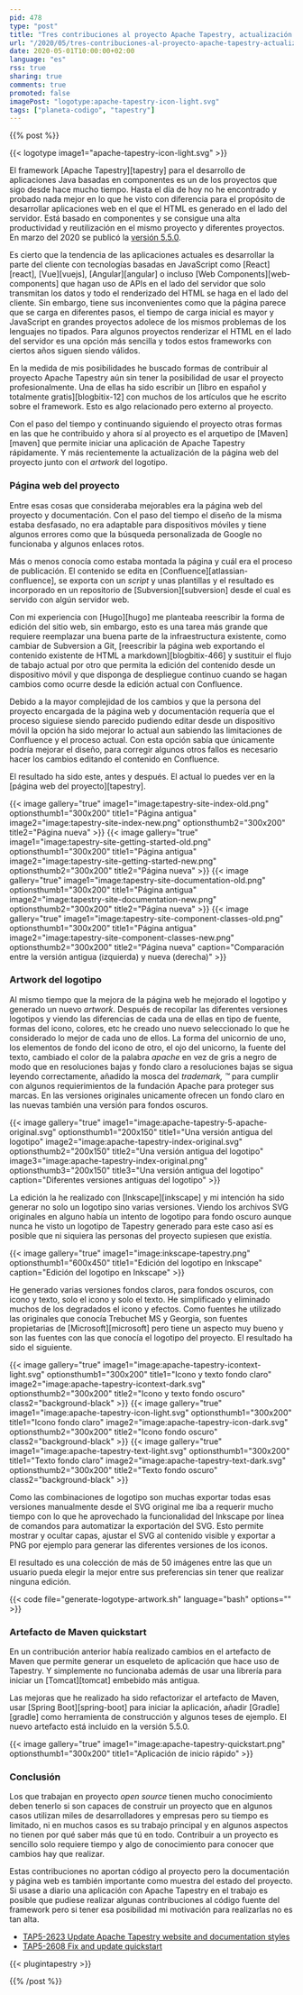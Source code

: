 ```yaml
---
pid: 478
type: "post"
title: "Tres contribuciones al proyecto Apache Tapestry, actualización de la página web, artwork del logotipo y arquetipo Maven quickstart"
url: "/2020/05/tres-contribuciones-al-proyecto-apache-tapestry-actualizacion-de-la-pagina-web-artwork-del-logotipo-y-arquetipo-maven-quickstart/"
date: 2020-05-01T10:00:00+02:00
language: "es"
rss: true
sharing: true
comments: true
promoted: false
imagePost: "logotype:apache-tapestry-icon-light.svg"
tags: ["planeta-codigo", "tapestry"]
---
```


{{% post %}}

{{< logotype image1="apache-tapestry-icon-light.svg" >}}

El framework [Apache Tapestry][tapestry] para el desarrollo de aplicaciones Java basadas en componentes es un de los proyectos que sigo desde hace mucho tiempo. Hasta el día de hoy no he encontrado y probado nada mejor en lo que he visto con diferencia para el propósito de desarrollar aplicaciones web en el que el HTML es generado en el lado del servidor. Está basado en componentes y se consigue una alta productividad y reutilización en el mismo proyecto y diferentes proyectos. En marzo del 2020 se publicó la [versión 5.5.0](https://tapestry.apache.org/2020/03/23/tapestry-550-released.html).

Es cierto que la tendencia de las aplicaciones actuales es desarrollar la parte del cliente con tecnologías basadas en JavaScript como [React][react], [Vue][vuejs], [Angular][angular] o incluso [Web Components][web-components] que hagan uso de APIs en el lado del servidor que solo transmitan los datos y todo el renderizado del HTML se haga en el lado del cliente. Sin embargo, tiene sus inconvenientes como que la página parece que se carga en diferentes pasos, el tiempo de carga inicial es mayor y JavaScript en grandes proyectos adolece de los mismos problemas de los lenguajes no tipados. Para algunos proyectos renderizar el HTML en el lado del servidor es una opción más sencilla y todos estos frameworks con ciertos años siguen siendo válidos.

En la medida de mis posibilidades he buscado formas de contribuir al proyecto Apache Tapestry aún sin tener la posibilidad de usar el proyecto profesionalmente. Una de ellas ha sido escribir un [libro en español y totalmente gratis][blogbitix-12] con muchos de los artículos que he escrito sobre el framework. Esto es algo relacionado pero externo al proyecto.

Con el paso del tiempo y continuando siguiendo el proyecto otras formas en las que he contribuido y ahora sí al proyecto es el arquetipo de [Maven][maven] que permite iniciar una aplicación de Apache Tapestry rápidamente. Y más recientemente la actualización de la página web del proyecto junto con el _artwork_ del logotipo.

### Página web del proyecto

Entre esas cosas que consideraba mejorables era la página web del proyecto y documentación. Con el paso del tiempo el diseño de la misma estaba desfasado, no era adaptable para dispositivos móviles y tiene algunos errores como que la búsqueda personalizada de Google no funcionaba y algunos enlaces rotos.

Más o menos conocía como estaba montada la página y cuál era el proceso de publicación. El contenido se edita en [Confluence][atlassian-confluence], se exporta con un _script_ y unas plantillas y el resultado es incorporado en un repositorio de [Subversion][subversion] desde el cual es servido con algún servidor web.

Con mi experiencia con [Hugo][hugo] me planteaba reescribir la forma de edición del sitio web, sin embargo, esto es una tarea más grande que requiere reemplazar una buena parte de la infraestructura existente, como cambiar de Subversion a Git, [reescribir la página web exportando el contenido existente de HTML a markdown][blogbitix-466] y sustituir el flujo de tabajo actual por otro que permita la edición del contenido desde un dispositivo móvil y que disponga de despliegue continuo cuando se hagan cambios como ocurre desde la edición actual con Confluence.

Debido a la mayor complejidad de los cambios y que la persona del proyecto encargada de la página web y documentación requería que el proceso siguiese siendo parecido pudiendo editar desde un dispositivo móvil la opción ha sido mejorar lo actual aun sabiendo las limitaciones de Confluence y el proceso actual. Con esta opción sabía que únicamente podría mejorar el diseño, para corregir algunos otros fallos es necesario hacer los cambios editando el contenido en Confluence.

El resultado ha sido este, antes y después. El actual lo puedes ver en la [página web del proyecto][tapestry].

{{< image
    gallery="true"
    image1="image:tapestry-site-index-old.png" optionsthumb1="300x200" title1="Página antigua"
    image2="image:tapestry-site-index-new.png" optionsthumb2="300x200" title2="Página nueva" >}}
{{< image
    gallery="true"
    image1="image:tapestry-site-getting-started-old.png" optionsthumb1="300x200" title1="Página antigua"
    image2="image:tapestry-site-getting-started-new.png" optionsthumb2="300x200" title2="Página nueva" >}}
{{< image
    gallery="true"
    image1="image:tapestry-site-documentation-old.png" optionsthumb1="300x200" title1="Página antigua"
    image2="image:tapestry-site-documentation-new.png" optionsthumb2="300x200" title2="Página nueva" >}}
{{< image
    gallery="true"
    image1="image:tapestry-site-component-classes-old.png" optionsthumb1="300x200" title1="Página antigua"
    image2="image:tapestry-site-component-classes-new.png" optionsthumb2="300x200" title2="Página nueva"
    caption="Comparación entre la versión antigua (izquierda) y nueva (derecha)" >}}


### Artwork del logotipo

Al mismo tiempo que la mejora de la página web he mejorado el logotipo y generado un nuevo _artwork_. Después de recopilar las diferentes versiones logotipos y viendo las diferencias de cada una de ellas en tipo de fuente, formas del icono, colores, etc he creado uno nuevo seleccionado lo que he considerado lo mejor de cada uno de ellos. La forma del unicornio de uno, los elementos de fondo del icono de otro, el ojo del unicorno, la fuente del texto, cambiado el color de la palabra _apache_ en vez de gris a negro de modo que en resoluciones bajas y fondo claro a resoluciones bajas se sigua leyendo correctamente, añadido la mosca del _trademark, ™_ para cumplir con algunos requierimientos de la fundación Apache para proteger sus marcas. En las versiones originales unicamente ofrecen un fondo claro en las nuevas también una versión para fondos oscuros.

{{< image
    gallery="true"
    image1="image:apache-tapestry-5-apache-original.svg" optionsthumb1="200x150" title1="Una versión antigua del logotipo"
    image2="image:apache-tapestry-index-original.svg" optionsthumb2="200x150" title2="Una versión antigua del logotipo"
    image3="image:apache-tapestry-index-original.png" optionsthumb3="200x150" title3="Una versión antigua del logotipo"
    caption="Diferentes versiones antiguas del logotipo" >}}

La edición la he realizado con [Inkscape][inkscape] y mi intención ha sido generar no solo un logotipo sino varias versiones. Viendo los archivos SVG originales en alguno había un intento de logotipo para fondo oscuro aunque nunca he visto un logotipo de Tapestry generado para este caso así es posible que ni siquiera las personas del proyecto supiesen que existía.

{{< image
    gallery="true"
    image1="image:inkscape-tapestry.png" optionsthumb1="600x450" title1="Edición del logotipo en Inkscape"
    caption="Edición del logotipo en Inkscape" >}}

He generado varias versiones fondos claros, para fondos oscuros, con icono y texto, solo el icono y solo el texto. He simplificado y eliminado muchos de los degradados el icono y efectos. Como fuentes he utilizado las originales que conocía Trebuchet MS y Georgia, son fuentes propietarias de [Microsoft][microsoft] pero tiene un aspecto muy bueno y son las fuentes con las que conocía el logotipo del proyecto. El resultado ha sido el siguiente.

{{< image
    gallery="true"
    image1="image:apache-tapestry-icontext-light.svg" optionsthumb1="300x200" title1="Icono y texto fondo claro"
    image2="image:apache-tapestry-icontext-dark.svg" optionsthumb2="300x200" title2="Icono y texto fondo oscuro" class2="background-black" >}}
{{< image
    gallery="true"
    image1="image:apache-tapestry-icon-light.svg" optionsthumb1="300x200" title1="Icono fondo claro"
    image2="image:apache-tapestry-icon-dark.svg" optionsthumb2="300x200" title2="Icono fondo oscuro" class2="background-black" >}}
{{< image
    gallery="true"
    image1="image:apache-tapestry-text-light.svg" optionsthumb1="300x200" title1="Texto fondo claro"
    image2="image:apache-tapestry-text-dark.svg" optionsthumb2="300x200" title2="Texto fondo oscuro" class2="background-black" >}}

Como las combinaciones de logotipo son muchas exportar todas esas versiones manualmente desde el SVG original me iba a requerir mucho tiempo con lo que he aprovechado la funcionalidad del Inkscape por línea de comandos para automatizar la exportación del SVG. Esto permite mostrar y ocultar capas, ajustar el SVG al contenido visible y exportar a PNG por ejemplo para generar las diferentes versiones de los iconos.

El resultado es una colección de más de 50 imágenes entre las que un usuario pueda elegir la mejor entre sus preferencias sin tener que realizar ninguna edición.

{{< code file="generate-logotype-artwork.sh" language="bash" options="" >}}

### Artefacto de Maven quickstart

En un contribución anterior había realizado cambios en el artefacto de Maven que permite generar un esqueleto de aplicación que hace uso de Tapestry. Y simplemente no funcionaba además de usar una librería para iniciar un [Tomcat][tomcat] embebido más antigua.

Las mejoras que he realizado ha sido refactorizar el artefacto de Maven, usar [Spring Boot][spring-boot] para iniciar la aplicación, añadir [Gradle][gradle] como herramienta de construcción y algunos teses de ejemplo. El nuevo artefacto está incluido en la versión 5.5.0.

{{< image
    gallery="true"
    image1="image:apache-tapestry-quickstart.png" optionsthumb1="300x200" title1="Aplicación de inicio rápido" >}}

### Conclusión

Los que trabajan en proyecto _open source_ tienen mucho conocimiento deben tenerlo si son capaces de construir un proyecto que en algunos casos utilizan miles de desarrolladores y empresas pero su tiempo es limitado, ni en muchos casos es su trabajo principal y en algunos aspectos no tienen por qué saber más que tú en todo. Contribuir a un proyecto es sencillo solo requiere tiempo y algo de conocimiento para conocer que cambios hay que realizar.

Estas contribuciones no aportan código al proyecto pero la documentación y página web es también importante como muestra del estado del proyecto. Si usase a diario una aplicación con Apache Tapestry en el trabajo es posible que pudiese realizar algunas contribuciones al código fuente del framework pero si tener esa posibilidad mi motivación para realizarlas no es tan alta.

* [TAP5-2623 Update Apache Tapestry website and documentation styles](https://issues.apache.org/jira/browse/TAP5-2623)
* [TAP5-2608 Fix and update quickstart](https://issues.apache.org/jira/browse/TAP5-2608)

{{< plugintapestry >}}

{{% /post %}}
